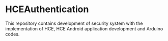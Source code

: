 # HCEAuthentication
This repository contains development of security system with the implementation of HCE, HCE Android application development and Arduino codes.
